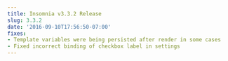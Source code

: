 ```yaml
---
title: Insomnia v3.3.2 Release
slug: 3.3.2
date: '2016-09-10T17:56:50-07:00'
fixes:
- Template variables were being persisted after render in some cases
- Fixed incorrect binding of checkbox label in settings
---
```


